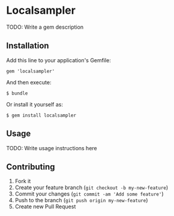 # Localsampler

TODO: Write a gem description

## Installation

Add this line to your application's Gemfile:

    gem 'localsampler'

And then execute:

    $ bundle

Or install it yourself as:

    $ gem install localsampler

## Usage

TODO: Write usage instructions here

## Contributing

1. Fork it
2. Create your feature branch (`git checkout -b my-new-feature`)
3. Commit your changes (`git commit -am 'Add some feature'`)
4. Push to the branch (`git push origin my-new-feature`)
5. Create new Pull Request

